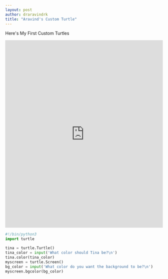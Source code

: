 ```yaml
---
layout: post
author: draravindrk
title: "Aravind's Custom Turtle"
---
```

Here's My First Custom Turtles

<iframe src="https://trinket.io/embed/python/3cd2f22706" width="100%" height="600" frameborder="0" marginwidth="0" marginheight="0" allowfullscreen></iframe>

```python
#!/bin/python3
import turtle

tina = turtle.Turtle()
tina_color = input('What color should Tina be?\n')
tina.color(tina_color)
myscreen = turtle.Screen()
bg_color = input('What color do you want the background to be?\n')
myscreen.bgcolor(bg_color)
```
